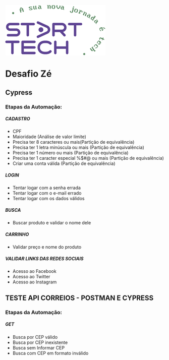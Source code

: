![Logo](https://github.com/Ingrid2110rj/DesafioZe/blob/main/logocorreta.jpeg)

# Desafio Zé


## Cypress

### Etapas da Automação:

##### CADASTRO

- CPF
- Maioridade (Análise de valor limite)
- Precisa ter 8 caracteres ou mais(Partição de equivalência)
- Precisa ter 1 letra minúscula ou mais (Partição de equivalência)
- Precisa ter 1 número ou mais (Partição de equivalência)
- Precisa ter 1 caracter especial %$#@ ou mais (Partição de equivalência)
- Criar uma conta válida (Partição de equivalência)

##### LOGIN
 - Tentar logar com a senha errada
 - Tentar logar com o e-mail errado
 - Tentar logar com os dados válidos

##### BUSCA
- Buscar produto e validar o nome dele

##### CARRINHO
- Validar preço e nome do produto

##### VALIDAR LINKS DAS REDES SOCIAIS

- Acesso ao Facebook
- Acesso ao Twitter
- Acesso ao Instagram

## TESTE API CORREIOS - POSTMAN E CYPRESS

### Etapas da Automação:

##### GET

- Busca por CEP válido
- Busca por CEP inexistente
- Busca sem Informar CEP
- Busca com CEP em formato inválido

